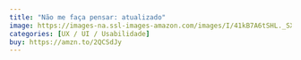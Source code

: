 ```yaml
---
title: "Não me faça pensar: atualizado"
image: https://images-na.ssl-images-amazon.com/images/I/41kB7A6tSHL._SX347_BO1,204,203,200_.jpg
categories: [UX / UI / Usabilidade]
buy: https://amzn.to/2QCSdJy
---
```

